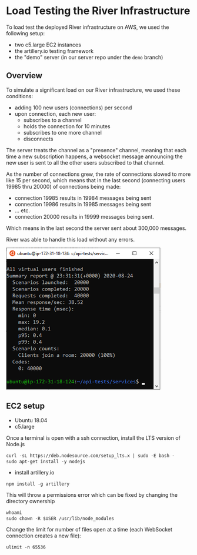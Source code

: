 # Load Testing the River Infrastructure

To load test the deployed River infrastructure on AWS, we used the following setup:

- two c5.large EC2 instances
- the artillery.io testing framework
- the "demo" server (in our server repo under the `demo` branch)

## Overview

To simulate a significant load on our River infrastructure, we used these conditions:

- adding 100 new users (connections) per second
- upon connection, each new user:
  - subscribes to a channel
  - holds the connection for 10 minutes
  - subscribes to one more channel
  - disconnects

The server treats the channel as a "presence" channel, meaning that each time a new subscription happens, a websocket message announcing the new user is sent to all the other users subscribed to that channel.

As the number of connections grew, the rate of connections slowed to more like 15 per second, which means that in the last second (connecting users 19985 thru 20000) of connections being made:

- connection 19985 results in 19984 messages being sent
- connection 19986 results in 19985 messages being sent
- ... etc.
- connection 20000 results in 19999 messages being sent.

Which means in the last second the server sent about 300,000 messages.

River was able to handle this load without any errors.

![Load Test](images/load-test.png)

## EC2 setup

- Ubuntu 18.04
- c5.large

Once a terminal is open with a ssh connection, install the LTS version of Node.js

```
curl -sL https://deb.nodesource.com/setup_lts.x | sudo -E bash -
sudo apt-get install -y nodejs
```

- install artillery.io

```
npm install -g artillery
```

This will throw a permissions error which can be fixed by changing the directory ownership

```
whoami
sudo chown -R $USER /usr/lib/node_modules
```

Change the limit for number of files open at a time (each WebSocket connection creates a new file):

```
ulimit -n 65536
```
